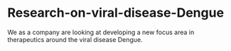 # Research-on-viral-disease-Dengue
We as a company are looking at developing a new focus area in therapeutics around the viral disease Dengue.
